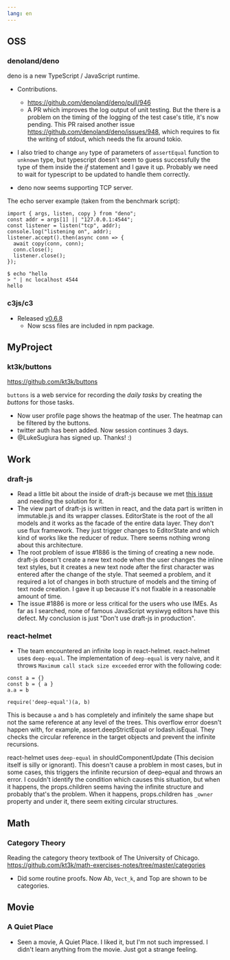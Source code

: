 ```yaml
---
lang: en
---
```

## OSS

### denoland/deno

deno is a new TypeScript / JavaScript runtime.

- Contributions.
  - https://github.com/denoland/deno/pull/946
  - A PR which improves the log output of unit testing. But the there is a problem on the timing of the logging of the test case's title, it's now pending. This PR raised another issue https://github.com/denoland/deno/issues/948, which requires to fix the writing of stdout, which needs the fix around tokio.

- I also tried to change `any` type of parameters of `assertEqual` function to `unknown` type, but typescript doesn't seem to guess successfully the type of them inside the *if* statement and I gave it up. Probably we need to wait for typescript to be updated to handle them correctly.

- deno now seems supporting TCP server.

The echo server example (taken from the benchmark script):
```
import { args, listen, copy } from "deno";
const addr = args[1] || "127.0.0.1:4544";
const listener = listen("tcp", addr);
console.log("listening on", addr);
listener.accept().then(async conn => {
  await copy(conn, conn);
  conn.close();
  listener.close();
});
```

```console
$ echo "hello
> " | nc localhost 4544
hello
```

### c3js/c3

- Released [v0.6.8](https://github.com/c3js/c3/releases/tag/v0.6.8)
  - Now scss files are included in npm package.

## MyProject

### kt3k/buttons

https://github.com/kt3k/buttons

`buttons` is a web service for recording the *daily tasks* by creating the *buttons* for those tasks.

- Now user profile page shows the heatmap of the user. The heatmap can be filtered by the buttons.
- twitter auth has been added. Now session continues 3 days.
- @LukeSugiura has signed up. Thanks! :)

## Work

### draft-js

- Read a little bit about the inside of draft-js because we met [this issue](https://github.com/facebook/draft-js/issues/1886) and needing the solution for it.
- The view part of draft-js is written in react, and the data part is written in immutable.js and its wrapper classes. EditorState is the root of the all models and it works as the facade of the entire data layer. They don't use flux framework. They just trigger changes to EditorState and which kind of works like the reducer of redux. There seems nothing wrong about this architecture.
- The root problem of issue #1886 is the timing of creating a new node. draft-js doesn't create a new text node when the user changes the inline text styles, but it creates a new text node after the first character was entered after the change of the style. That seemed a problem, and it required a lot of changes in both structure of models and the timing of text node creation. I gave it up because it's not fixable in a reasonable amount of time.
- The issue #1886 is more or less critical for the users who use IMEs. As far as I searched, none of famous JavaScript wysiwyg editors have this defect. My conclusion is just "Don't use draft-js in production".

### react-helmet

- The team encountered an infinite loop in react-helmet. react-helmet uses `deep-equal`. The implementation of `deep-equal` is very naive, and it throws `Maximum call stack size exceeded` error with the following code:

```
const a = {}
const b = { a }
a.a = b

require('deep-equal')(a, b)
```

This is because `a` and `b` has completely and infinitely the same shape but not the same reference at any level of the trees. This overflow error doesn't happen with, for example, assert.deepStrictEqual or lodash.isEqual. They checks the circular reference in the target objects and prevent the infinite recursions.

react-helmet uses `deep-equal` in shouldComponentUpdate (This decision itself is silly or ignorant). This doesn't cause a problem in most cases, but in some cases, this triggers the infinite recursion of deep-equal and throws an error. I couldn't identify the condition which causes this situation, but when it happens, the props.children seems having the infinite structure and probably that's the problem. When it happens, props.children has `_owner` property and under it, there seem exiting circular structures.

## Math

### Category Theory

Reading the category theory textbook of The University of Chicago.
https://github.com/kt3k/math-exercises-notes/tree/master/categories

- Did some routine proofs. Now Ab, `Vect_k`, and Top are shown to be categories.

## Movie

### A Quiet Place

- Seen a movie, A Quiet Place. I liked it, but I'm not such impressed. I didn't learn anything from the movie. Just got a strange feeling.
